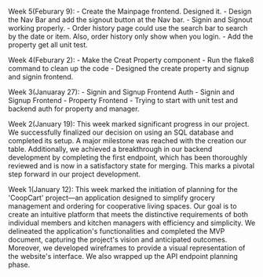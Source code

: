Week 5(Feburary 9):
    - Create the Mainpage frontend. Designed it.
    - Design the Nav Bar and add the signout button at the Nav bar. 
    - Signin and Signout working properly. 
    - Order history page could use the search bar to search by the date or item. Also, order history only show when you login. 
    - Add the property get all unit test. 

Week 4(Feburary 2):
    - Make the Creat Property component
    - Run the flake8 command to clean up the code 
    - Designed the create property and signup and signin frontend. 


Week 3(Januaray 27):
    - Signin and Signup Frontend Auth
    - Signin and Signup Frontend 
    - Property Frontend 
    - Trying to start with unit test and backend auth for property and manager. 

Week 2(January 19):
    This week marked significant progress in our project. We successfully finalized our decision on using an SQL database and completed its setup. A major milestone was reached with the creation our table. Additionally, we achieved a breakthrough in our backend development by completing the first endpoint, which has been thoroughly reviewed and is now in a satisfactory state for merging. This marks a pivotal step forward in our project development.


Week 1(January 12): 
    This week marked the initiation of planning for the 'CoopCart' project—an application designed to simplify grocery management and ordering for cooperative living spaces. Our goal is to create an intuitive platform that meets the distinctive requirements of both individual members and kitchen managers with efficiency and simplicity.
    We delineated the application's functionalities and completed the MVP document, capturing the project's vision and anticipated outcomes. Moreover, we developed wireframes to provide a visual representation of the website's interface. We also wrapped up the API endpoint planning phase.